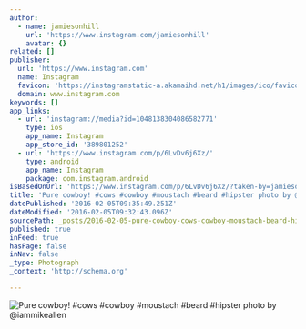 ```yaml
---
author:
  - name: jamiesonhill
    url: 'https://www.instagram.com/jamiesonhill'
    avatar: {}
related: []
publisher:
  url: 'https://www.instagram.com'
  name: Instagram
  favicon: 'https://instagramstatic-a.akamaihd.net/h1/images/ico/favicon.ico/7cdab0872b15.ico'
  domain: www.instagram.com
keywords: []
app_links:
  - url: 'instagram://media?id=1048138304086582771'
    type: ios
    app_name: Instagram
    app_store_id: '389801252'
  - url: 'https://www.instagram.com/p/6LvDv6j6Xz/'
    type: android
    app_name: Instagram
    package: com.instagram.android
isBasedOnUrl: 'https://www.instagram.com/p/6LvDv6j6Xz/?taken-by=jamiesonhill'
title: 'Pure cowboy! #cows #cowboy #moustach #beard #hipster photo by @iammikeallen'
datePublished: '2016-02-05T09:35:49.251Z'
dateModified: '2016-02-05T09:32:43.096Z'
sourcePath: _posts/2016-02-05-pure-cowboy-cows-cowboy-moustach-beard-hipster-photo-b.md
published: true
inFeed: true
hasPage: false
inNav: false
_type: Photograph
_context: 'http://schema.org'

---
```

![Pure cowboy&excl; &num;cows &num;cowboy &num;moustach &num;beard &num;hipster photo by &commat;iammikeallen](https://scontent.cdninstagram.com/t51.2885-15/s640x640/sh0.08/e35/11372039_1032217780130080_1538056513_n.jpg)